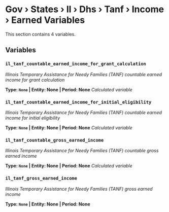 # Gov › States › Il › Dhs › Tanf › Income › Earned Variables

This section contains 4 variables.

## Variables

### `il_tanf_countable_earned_income_for_grant_calculation`
*Illinois Temporary Assistance for Needy Families (TANF) countable earned income for grant calculation*

**Type: `None` | Entity: None | Period: None**
*Calculated variable*

### `il_tanf_countable_earned_income_for_initial_eligibility`
*Illinois Temporary Assistance for Needy Families (TANF) countable earned income for initial eligibility*

**Type: `None` | Entity: None | Period: None**
*Calculated variable*

### `il_tanf_countable_gross_earned_income`
*Illinois Temporary Assistance for Needy Families (TANF) countable gross earned income*

**Type: `None` | Entity: None | Period: None**
*Calculated variable*

### `il_tanf_gross_earned_income`
*Illinois Temporary Assistance for Needy Families (TANF) gross earned income*

**Type: `None` | Entity: None | Period: None**
